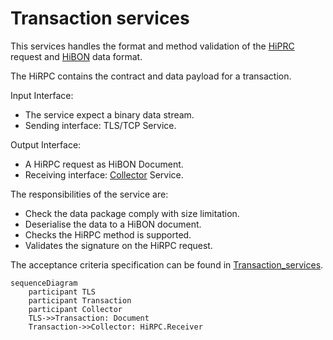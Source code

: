 # Transaction services

This services handles the format and method validation of the [HiPRC](/documents/protocols/hibon/Hash_invariant_Remote_Procedure_Call.md) request and [HiBON](/documents/protocols/hibon/Hash_invariant_Binary_Object_Notation.md) data format. 

The HiRPC contains the contract and data payload for a transaction. 

Input Interface: 

  - The service expect a binary data stream. 
  - Sending interface: TLS/TCP Service.

Output Interface:

  - A HiRPC request as HiBON Document. 
  - Receiving interface: [Collector](documents/architecture/Collector.md) Service.

The responsibilities of the service are:

  - Check the data package comply with size limitation.
  - Deserialise the data to a HiBON document.
  - Checks the HiRPC method is supported.
  - Validates the signature on the HiRPC request.

The acceptance criteria specification can be found in [Transaction_services](/bdd/tagion/testbench/services/Transaction_service.md).

```mermaid
sequenceDiagram
    participant TLS
    participant Transaction
    participant Collector
    TLS->>Transaction: Document
    Transaction->>Collector: HiRPC.Receiver
```
